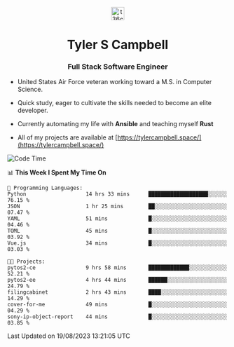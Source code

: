 <p align="center">
<a href="https://www.linkedin.com/in/t36campbell" target="blank"><img align="center" src="https://ik.imagekit.io/t36campbell/Portfolio/linkedin.png.original_m8bbGgPh6.png" alt="t36campbell" height="30" width="30" /></a>
</p>
<h1 align="center">Tyler S Campbell</h1>
<h3 align="center">Full Stack Software Engineer</h3>

* United States Air Force veteran working toward a M.S. in Computer Science.

* Quick study, eager to cultivate the skills needed to become an elite developer.

* Currently automating my life with **Ansible** and teaching myself **Rust**

* All of my projects are available at [https://tylercampbell.space/](https://tylercampbell.space/)

<!--START_SECTION:waka-->
![Code Time](http://img.shields.io/badge/Code%20Time-2%2C713%20hrs%2024%20mins-blue)

📊 **This Week I Spent My Time On** 

```text
💬 Programming Languages: 
Python                   14 hrs 33 mins      ███████████████████░░░░░░   76.15 % 
JSON                     1 hr 25 mins        ██░░░░░░░░░░░░░░░░░░░░░░░   07.47 % 
YAML                     51 mins             █░░░░░░░░░░░░░░░░░░░░░░░░   04.46 % 
TOML                     45 mins             █░░░░░░░░░░░░░░░░░░░░░░░░   03.92 % 
Vue.js                   34 mins             █░░░░░░░░░░░░░░░░░░░░░░░░   03.03 % 

🐱‍💻 Projects: 
pytos2-ce                9 hrs 58 mins       █████████████░░░░░░░░░░░░   52.21 % 
pytos2-ee                4 hrs 44 mins       ██████░░░░░░░░░░░░░░░░░░░   24.79 % 
filingcabinet            2 hrs 43 mins       ████░░░░░░░░░░░░░░░░░░░░░   14.29 % 
cover-for-me             49 mins             █░░░░░░░░░░░░░░░░░░░░░░░░   04.29 % 
sony-ip-object-report    44 mins             █░░░░░░░░░░░░░░░░░░░░░░░░   03.85 % 
```


 Last Updated on 19/08/2023 13:21:05 UTC
<!--END_SECTION:waka-->
